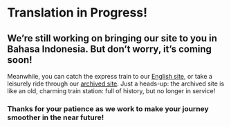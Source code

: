 # Translation in Progress!
## We’re still working on bringing our site to you in Bahasa Indonesia. But don’t worry, it’s coming soon!

Meanwhile, you can catch the express train to our [English site](https://gtfs.org), or take a leisurely ride through our [archived site](https://archive.gtfs.org). Just a heads-up: the archived site is like an old, charming train station: full of history, but no longer in service!

### Thanks for your patience as we work to make your journey smoother in the near future!
